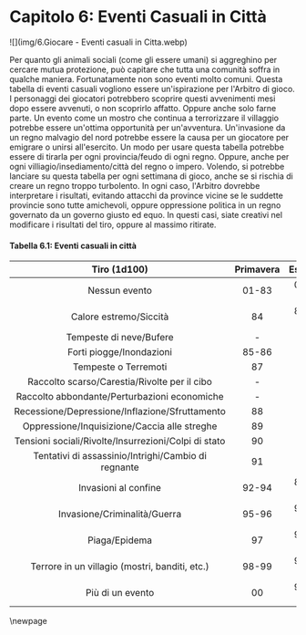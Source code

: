 # Capitolo 6: Eventi Casuali in Città

![](img/6.Giocare - Eventi casuali in Citta.webp)

Per quanto gli animali sociali (come gli essere umani) si aggreghino per cercare mutua protezione, può capitare che tutta una comunità soffra in qualche maniera. Fortunatamente non sono eventi molto comuni. Questa tabella di eventi casuali vogliono essere un'ispirazione per l'Arbitro di gioco. I personaggi dei giocatori potrebbero scoprire questi avvenimenti mesi dopo essere avvenuti, o non scoprirlo affatto. Oppure anche solo farne parte. Un evento come un mostro che continua a terrorizzare il villaggio potrebbe essere un'ottima opportunità per un'avventura. Un'invasione da un regno malvagio del nord potrebbe essere la causa per un giocatore per emigrare o unirsi all'esercito. Un modo per usare questa tabella potrebbe essere di tirarla per ogni provincia/feudo di ogni regno. Oppure, anche per ogni villiagio/insediamento/città del regno o impero. Volendo, si potrebbe lanciare su questa tabella per ogni settimana di gioco, anche se si rischia di creare un regno troppo turbolento. In ogni caso, l'Arbitro dovrebbe interpretare i risultati, evitando attacchi da province vicine se le suddette provincie sono tutte amichevoli, oppure oppressione politica in un regno governato da un governo giusto ed equo. In questi casi, siate creativi nel modificare i risultati del tiro, oppure al massimo ritirate.

#### Tabella 6.1: Eventi casuali in città

|                     Tiro (1d100)                     | Primavera | Estate | Autunno | Inverno |
| :--------------------------------------------------: | :-------: | :----: | :-----: | :-----: |
|                     Nessun evento                    |   01-83   |  01-79 |  01-79  |  01-80  |
|                Calore estremo/Siccità                |     84    |  80-81 |    80   |    -    |
|                Tempeste di neve/Bufere               |     -     |    -   |    81   |  81-85  |
|               Forti piogge/Inondazioni               |   85-86   |   82   |    82   |  86-87  |
|                 Tempeste o Terremoti                 |     87    |   83   |    83   |  88-89  |
|     Raccolto scarso/Carestia/Rivolte per il cibo     |     -     |    -   |  84-85  |    -    |
|     Raccolto abbondante/Perturbazioni economiche     |     -     |    -   |  86-87  |    -    |
|    Recessione/Depressione/Inflazione/Sfruttamento    |     88    |   84   |    88   |    90   |
|     Oppressione/Inquisizione/Caccia alle streghe     |     89    |   85   |    89   |    91   |
| Tensioni sociali/Rivolte/Insurrezioni/Colpi di stato |     90    |   86   |    90   |    92   |
|  Tentativi di assassinio/Intrighi/Cambio di regnante |     91    |   87   |    91   |    93   |
|                 Invasioni al confine                 |   92-94   |  88-90 |    92   |    94   |
|             Invasione/Criminalità/Guerra             |   95-96   |  91-92 |    93   |    95   |
|                     Piaga/Epidema                    |     97    |  93-95 |  94-95  |    96   |
|    Terrore in un villagio (mostri, banditi, etc.)    |   98-99   |  96-98 |  96-98  |  97-98  |
|                   Più di un evento                   |     00    |  99-00 |  99-00  |  99-00  |

\newpage